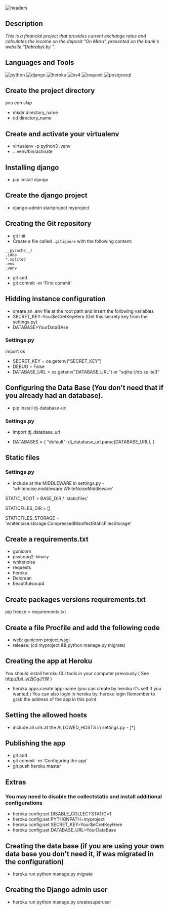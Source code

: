 ![headers](https://github.com/AndreiGorev/diplom/blob/main/assets/headerbank.png)

## Description
_This is a financial project that provides current 
exchange rates and calculates the income on the deposit "On Maru", 
presented on the bank's website "Dabrabyt.by "._

## Languages and Tools

![python](https://img.shields.io/badge/-Python-090909?style=for-the-badge&logo=python&logoColor=00BBBB)
![django](https://img.shields.io/badge/-Django-090909?style=for-the-badge&logo=django&logoColor=00BBBB)
![heroku](https://img.shields.io/badge/-Herku-090909?style=for-the-badge&logo=heroku&logoColor=00BBBB)
![bs4](https://img.shields.io/badge/-BeautifulSoup4-090909?style=for-the-badge&logo=beautifulsoup4&logoColor=00BBBB)
![request](https://img.shields.io/badge/-Request-090909?style=for-the-badge&logo=request&logoColor=00BBBB)
![postgresql](https://img.shields.io/badge/-PostgerSQL-090909?style=for-the-badge&logo=postgresql&logoColor=00BBBB)

## Create the project directory
_you can skip_
* mkdir directory_name
* cd directory_name

## Create and activate your virtualenv
* virtualenv -p python3 .venv
* ...venv/bin/activate

## Installing django
* pip install django

## Create the django project
* django-admin startproject myproject

## Creating the Git repository
* git init 
* Create a file called `.gitignore` with the following content:
```
__pycache__/
.idea
*.sqlite3
.env
.venv
```
* git add .
* git commit -m 'First commit'

## Hidding instance configuration
- create an .env file at the root path and insert the following variables
- SECRET_KEY=Your$eCretKeyHere (Get this secrety key from the settings.py)
- DATABASE=YourDataBAse

### Settings.py
import os
* SECRET_KEY = os.getenv("SECRET_KEY")
* DEBUG = False
* DATABASE_URL = os.getenv("DATABASE_URL") or "sqlite://db.sqlite3"

## Configuring the Data Base (You don't need that if you already had an database).
* pip install dj-database-url

### Settings.py
* import dj_database_url

* DATABASES = {
    "default": dj_database_url.parse(DATABASE_URL),
}


## Static files 

### Settings.py
* include at the MIDDLEWARE in settings.py - 'whitenoise.middleware.WhiteNoiseMiddleware'

STATIC_ROOT = BASE_DIR / 'staticfiles'

STATICFILES_DIR = []

STATICFILES_STORAGE = 'whitenoise.storage.CompressedManifestStaticFilesStorage'

## Create a requirements.txt 
* gunicorn
* psycopg2-binary
* whitenoise
* requests
* heroku
* Delorean
* beautifulsoup4

## Create packages versions requirements.txt
pip freeze > requirements.txt

## Create a file Procfile and add the following code
* web: gunicorn project.wsgi
* release: (cd myproject && python manage.py migrate)

## Creating the app at Heroku
You should install heroku CLI tools in your computer previously ( See http://bit.ly/2jCgJYW ) 
* heroku apps:create app-name (you can create by heroku it's self if you wanted.)
You can also login in heroku by: heroku login
Remember to grab the address of the app in this point

## Setting the allowed hosts
* include all urls at the ALLOWED_HOSTS in settings.py - [*]


## Publishing the app
* git add .
* git commit -m 'Configuring the app'
* git push heroku master 

## Extras

### You may need to disable the collectstatic and install additional configurations
* heroku config:set DISABLE_COLLECTSTATIC=1
* heroku config:set PYTHONPATH=myproject
* heroku config:set SECRET_KEY=Your$eCretKeyHere
* heroku config:set DATABASE_URL=YourDataBase

## Creating the data base (if you are using your own data base you don't need it, if was migrated in the configuration)
* heroku run python manage.py migrate

## Creating the Django admin user
* heroku run python manage.py createsuperuser


